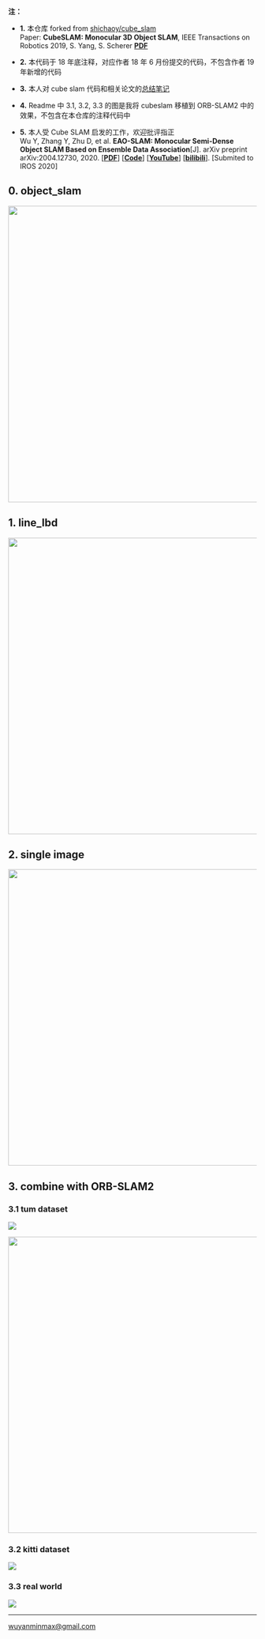 **注：**
+ **1.** 本仓库 forked from [shichaoy/cube_slam](https://github.com/shichaoy/cube_slam)    
Paper: **CubeSLAM: Monocular 3D Object SLAM**, IEEE Transactions on Robotics 2019, S. Yang, S. Scherer  [**PDF**](https://arxiv.org/abs/1806.00557)

+ **2.** 本代码于 18 年底注释，对应作者 18 年 6 月份提交的代码，不包含作者 19 年新增的代码

+ **3.** 本人对 cube slam 代码和相关论文的[总结笔记](https://wym.netlify.app/categories/cube-slam/)

+ **4.** Readme 中 3.1, 3.2, 3.3 的图是我将 cubeslam 移植到 ORB-SLAM2 中的效果，不包含在本仓库的注释代码中

+ **5.** 本人受 Cube SLAM 启发的工作，欢迎批评指正     
Wu Y, Zhang Y, Zhu D, et al. **EAO-SLAM: Monocular Semi-Dense Object SLAM Based on Ensemble Data Association**[J]. arXiv preprint arXiv:2004.12730, 2020. [[**PDF**](https://arxiv.org/abs/2004.12730)] [[**Code**](https://github.com/yanmin-wu/EAO-SLAM)] [[**YouTube**](https://youtu.be/pvwdQoV1KBI)] [[**bilibili**](https://www.bilibili.com/video/av94805216)]. [Submited to IROS 2020]

## 0. object_slam

[^_^]:![](https://github.com/wuxiaolang/Cube_SLAM_wu/blob/master/wu/result/result_compare.png?raw=true)

<img src="https://github.com/wuxiaolang/Cube_SLAM_wu/blob/master/wu/result/result_compare.png?raw=true" width="600">

## 1. line_lbd
[^_^]:![](https://github.com/wuxiaolang/Cube_SLAM_wu/blob/master/wu/result/line/LSD_edline%20.png?raw=true)

<img src="https://github.com/wuxiaolang/Cube_SLAM_wu/blob/master/wu/result/line/LSD_edline%20.png?raw=true" width="600">

## 2. single image
[^_^]:![](https://github.com/wuxiaolang/Cube_SLAM_wu/blob/master/wu/single%20view.png?raw=true)

<img src="https://github.com/wuxiaolang/Cube_SLAM_wu/blob/master/wu/single%20view.png?raw=true" width="600">

## 3. combine with ORB-SLAM2
### 3.1 tum dataset

[![](https://media.giphy.com/media/dxaMwcKw9sriiT4xIl/giphy.gif)](https://github.com/wuxiaolang/Cube_SLAM_wu/blob/master/wu/190524tum.gif)

<img src="https://github.com/wuxiaolang/Cube_SLAM_wu/blob/master/wu/190525tum.gif?raw=true" width="600">

### 3.2 kitti dataset

[![](https://media.giphy.com/media/KEGOPljrGWFqJY5MJK/giphy.gif)](https://github.com/wuxiaolang/Cube_SLAM_wu/blob/master/wu/191007all_out.gif)

### 3.3 real world

[![](https://media.giphy.com/media/fX37X2fpeihIgw2qyZ/giphy.gif)](https://github.com/wuxiaolang/Cube_SLAM_wu/blob/master/wu/190716realworld.gif)

---
wuyanminmax@gmail.com
